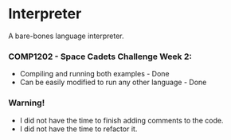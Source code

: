 # Interpreter
A bare-bones language interpreter.

### COMP1202 - Space Cadets Challenge Week 2:
  * Compiling and running both examples - Done
  * Can be easily modified to run any other language - Done  

### Warning!
  + I did not have the time to finish adding comments to the code.
  + I did not have the time to refactor it.
